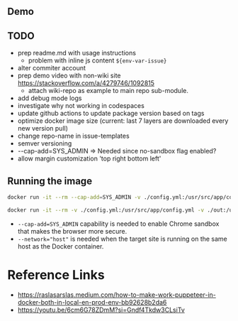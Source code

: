 ## Demo

<!-- <video src="./example/js-exporter-demo.mov" width="1280" height="720" controls onloadstart="this.playbackRate = 1.5;"></video> -->

## TODO

- prep readme.md with usage instructions
  - problem with inline js content `${env-var-issue}`
- alter commiter account
- prep demo video with non-wiki site https://stackoverflow.com/a/4279746/1092815
  - attach wiki-repo as example to main repo sub-module.
- add debug mode logs
- investigate why not working in codespaces
- update github actions to update package version based on tags
- optimize docker image size (current: last 7 layers are downloaded every new version pull)
- change repo-name in issue-templates
- semver versioning
- --cap-add=SYS_ADMIN => Needed since no-sandbox flag enabled?
- allow margin customization  'top right bottom left'

## Running the image

```bash
docker run -it --rm --cap-add=SYS_ADMIN -v ./config.yml:/usr/src/app/config.yml -v ./out:/usr/src/app/out ghcr.io/rajesh-sundaram-hcl/site-pdf-exporter:latest

docker run -it --rm -v ./config.yml:/usr/src/app/config.yml -v ./out:/usr/src/app/out ghcr.io/rajesh-sundaram-hcl/site-pdf-exporter:latest
```
- `--cap-add=SYS_ADMIN` capability is needed to enable Chrome sandbox that makes the browser more secure. 
- `--network="host"` is needed when the target site is running on the same host as the Docker container.

# Reference Links

- https://raslasarslas.medium.com/how-to-make-work-puppeteer-in-docker-both-in-local-en-prod-env-bb92628b2da6
- https://youtu.be/6cm6G78ZDmM?si=Gndf4Tkdw3CLsiTv
